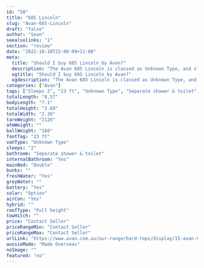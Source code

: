 ```yaml
---
id: "50"
title: "685 Lincoln"
slug: "Avan-685-Lincoln"
draft: "false"
author: "Sean"
seealsolinks: "1"
section: "review"
date: "2022-10-10T22:00:09+11:00"
meta:
  title: "Should I buy 685 Lincoln by Avan?"
  description: "The Avan 685 Lincoln is classed as Unknown Type, and sleeps 2 people. It is Made Overseas and comes in at 23 ft. It generally has Separate shower & toilet."
  ogtitle: "Should I buy 685 Lincoln by Avan?"
  ogdescription: "The Avan 685 Lincoln is classed as Unknown Type, and sleeps 2 people. It is Made Overseas and comes in at 23 ft. It generally has Separate shower & toilet."
categories: ["Avan"]
tags: ["Sleeps 2", "23 ft", "Unknown Type", "Separate shower & toilet", "Full height", "Price Unknown"]
totalLength: "8.57"
bodyLength: "7.1"
totalHeight: "2.69"
totalWidth: "2.39"
tareWeight: "2120"
atmWeight: ""
ballWeight: "160"
footTag: "23 ft"
vanType: "Unknown Type"
sleeps: "2"
bathroom: "Separate shower & toilet"
internalBathroom: "Yes"
mainBed: "Double"
bunks: ""
freshWater: "Yes"
greyWater: ""
battery: "Yes"
solar: "Option"
airCon: "Yes"
hybrid: ""
roofType: "Full height"
towHitch: ""
price: "Contact Seller"
priceRangeMin: "Contact Seller"
priceRangeMax: "Contact Seller"
urlLink: "https://www.avan.com.au/our-range/hard-tops/display/15-avan-600-series-hardtop"
aussieMade: "Made Overseas"
noImage: ""
featured: "no"
---
```


